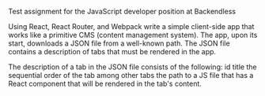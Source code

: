 Test assignment for the JavaScript developer position at Backendless

Using React, React Router, and Webpack write a simple client-side app that works
like a primitive CMS (content management system). The app, upon its start,
downloads a JSON file from a well-known path. The JSON file contains a
description of tabs that must be rendered in the app.

The description of a tab in the JSON file consists of the following: id title
the sequential order of the tab among other tabs the path to a JS file that has
a React component that will be rendered in the tab's content.
